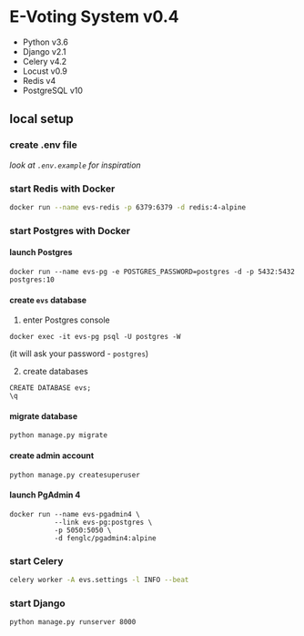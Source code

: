 # E-Voting System v0.4

* Python v3.6
* Django v2.1
* Celery v4.2
* Locust v0.9
* Redis v4
* PostgreSQL v10

## local setup


### create .env file

*look at `.env.example` for inspiration*

### start Redis with Docker

```bash
docker run --name evs-redis -p 6379:6379 -d redis:4-alpine
```

### start Postgres with Docker

#### launch Postgres
```
docker run --name evs-pg -e POSTGRES_PASSWORD=postgres -d -p 5432:5432 postgres:10
```

#### create `evs` database

1. enter Postgres console
```
docker exec -it evs-pg psql -U postgres -W
```
(it will ask your password - `postgres`)

2. create databases
```
CREATE DATABASE evs;
\q
```

#### migrate database
```
python manage.py migrate
```

#### create admin account
```
python manage.py createsuperuser
```

#### launch PgAdmin 4
```
docker run --name evs-pgadmin4 \
           --link evs-pg:postgres \
           -p 5050:5050 \
           -d fenglc/pgadmin4:alpine
```


### start Celery

```bash
celery worker -A evs.settings -l INFO --beat
```

### start Django

```bash
python manage.py runserver 8000
```
